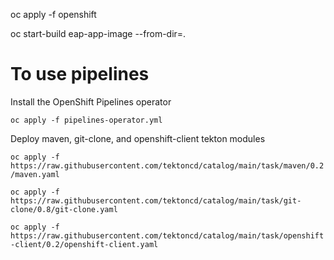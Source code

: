 oc apply -f openshift

oc start-build eap-app-image --from-dir=.



# To use pipelines

Install the OpenShift Pipelines operator

`oc apply -f pipelines-operator.yml`

Deploy maven, git-clone, and openshift-client tekton modules

`oc apply -f https://raw.githubusercontent.com/tektoncd/catalog/main/task/maven/0.2/maven.yaml`

`oc apply -f https://raw.githubusercontent.com/tektoncd/catalog/main/task/git-clone/0.8/git-clone.yaml`

`oc apply -f https://raw.githubusercontent.com/tektoncd/catalog/main/task/openshift-client/0.2/openshift-client.yaml`